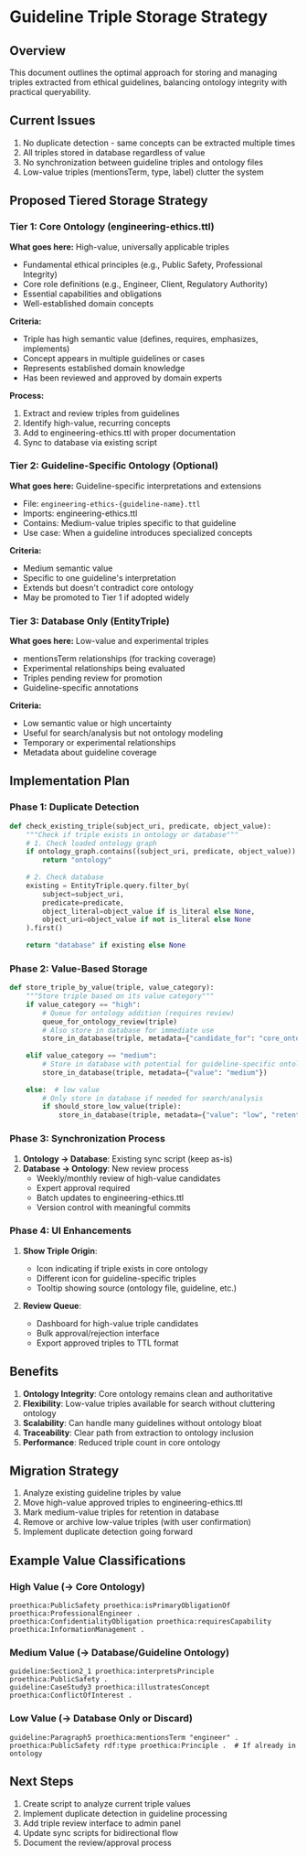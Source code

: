 # Guideline Triple Storage Strategy

## Overview
This document outlines the optimal approach for storing and managing triples extracted from ethical guidelines, balancing ontology integrity with practical queryability.

## Current Issues
1. No duplicate detection - same concepts can be extracted multiple times
2. All triples stored in database regardless of value
3. No synchronization between guideline triples and ontology files
4. Low-value triples (mentionsTerm, type, label) clutter the system

## Proposed Tiered Storage Strategy

### Tier 1: Core Ontology (engineering-ethics.ttl)
**What goes here:** High-value, universally applicable triples
- Fundamental ethical principles (e.g., Public Safety, Professional Integrity)
- Core role definitions (e.g., Engineer, Client, Regulatory Authority)
- Essential capabilities and obligations
- Well-established domain concepts

**Criteria:**
- Triple has high semantic value (defines, requires, emphasizes, implements)
- Concept appears in multiple guidelines or cases
- Represents established domain knowledge
- Has been reviewed and approved by domain experts

**Process:**
1. Extract and review triples from guidelines
2. Identify high-value, recurring concepts
3. Add to engineering-ethics.ttl with proper documentation
4. Sync to database via existing script

### Tier 2: Guideline-Specific Ontology (Optional)
**What goes here:** Guideline-specific interpretations and extensions
- File: `engineering-ethics-{guideline-name}.ttl`
- Imports: engineering-ethics.ttl
- Contains: Medium-value triples specific to that guideline
- Use case: When a guideline introduces specialized concepts

**Criteria:**
- Medium semantic value
- Specific to one guideline's interpretation
- Extends but doesn't contradict core ontology
- May be promoted to Tier 1 if adopted widely

### Tier 3: Database Only (EntityTriple)
**What goes here:** Low-value and experimental triples
- mentionsTerm relationships (for tracking coverage)
- Experimental relationships being evaluated
- Triples pending review for promotion
- Guideline-specific annotations

**Criteria:**
- Low semantic value or high uncertainty
- Useful for search/analysis but not ontology modeling
- Temporary or experimental relationships
- Metadata about guideline coverage

## Implementation Plan

### Phase 1: Duplicate Detection
```python
def check_existing_triple(subject_uri, predicate, object_value):
    """Check if triple exists in ontology or database"""
    # 1. Check loaded ontology graph
    if ontology_graph.contains((subject_uri, predicate, object_value)):
        return "ontology"
    
    # 2. Check database
    existing = EntityTriple.query.filter_by(
        subject=subject_uri,
        predicate=predicate,
        object_literal=object_value if is_literal else None,
        object_uri=object_value if not is_literal else None
    ).first()
    
    return "database" if existing else None
```

### Phase 2: Value-Based Storage
```python
def store_triple_by_value(triple, value_category):
    """Store triple based on its value category"""
    if value_category == "high":
        # Queue for ontology addition (requires review)
        queue_for_ontology_review(triple)
        # Also store in database for immediate use
        store_in_database(triple, metadata={"candidate_for": "core_ontology"})
    
    elif value_category == "medium":
        # Store in database with potential for guideline-specific ontology
        store_in_database(triple, metadata={"value": "medium"})
    
    else:  # low value
        # Only store in database if needed for search/analysis
        if should_store_low_value(triple):
            store_in_database(triple, metadata={"value": "low", "retention": "temporary"})
```

### Phase 3: Synchronization Process
1. **Ontology → Database**: Existing sync script (keep as-is)
2. **Database → Ontology**: New review process
   - Weekly/monthly review of high-value candidates
   - Expert approval required
   - Batch updates to engineering-ethics.ttl
   - Version control with meaningful commits

### Phase 4: UI Enhancements
1. **Show Triple Origin**:
   - Icon indicating if triple exists in core ontology
   - Different icon for guideline-specific triples
   - Tooltip showing source (ontology file, guideline, etc.)

2. **Review Queue**:
   - Dashboard for high-value triple candidates
   - Bulk approval/rejection interface
   - Export approved triples to TTL format

## Benefits
1. **Ontology Integrity**: Core ontology remains clean and authoritative
2. **Flexibility**: Low-value triples available for search without cluttering ontology
3. **Scalability**: Can handle many guidelines without ontology bloat
4. **Traceability**: Clear path from extraction to ontology inclusion
5. **Performance**: Reduced triple count in core ontology

## Migration Strategy
1. Analyze existing guideline triples by value
2. Move high-value approved triples to engineering-ethics.ttl
3. Mark medium-value triples for retention in database
4. Remove or archive low-value triples (with user confirmation)
5. Implement duplicate detection going forward

## Example Value Classifications

### High Value (→ Core Ontology)
```turtle
proethica:PublicSafety proethica:isPrimaryObligationOf proethica:ProfessionalEngineer .
proethica:ConfidentialityObligation proethica:requiresCapability proethica:InformationManagement .
```

### Medium Value (→ Database/Guideline Ontology)
```turtle
guideline:Section2_1 proethica:interpretsPrinciple proethica:PublicSafety .
guideline:CaseStudy3 proethica:illustratesConcept proethica:ConflictOfInterest .
```

### Low Value (→ Database Only or Discard)
```turtle
guideline:Paragraph5 proethica:mentionsTerm "engineer" .
proethica:PublicSafety rdf:type proethica:Principle .  # If already in ontology
```

## Next Steps
1. Create script to analyze current triple values
2. Implement duplicate detection in guideline processing
3. Add triple review interface to admin panel
4. Update sync scripts for bidirectional flow
5. Document the review/approval process